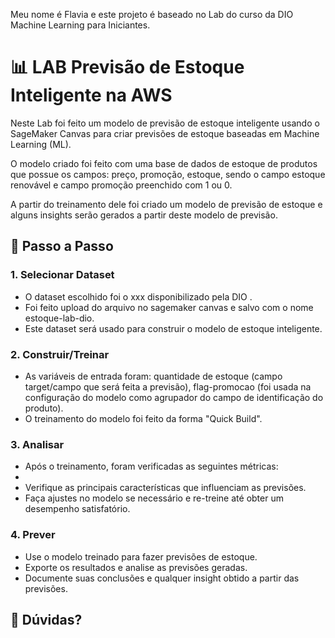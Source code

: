 Meu nome é Flavia e este projeto é baseado no Lab do curso da DIO Machine Learning para Iniciantes.


# 📊 LAB Previsão de Estoque Inteligente na AWS 

Neste Lab foi feito um modelo de previsão de estoque inteligente usando o SageMaker Canvas para criar previsões de estoque baseadas em Machine Learning (ML). 

O modelo criado foi feito com uma base de dados de estoque de produtos que possue os campos: preço, promoção, estoque, sendo o campo estoque renovável e campo promoção preenchido com 1 ou 0. 

A partir do treinamento dele foi criado um modelo de previsão de estoque e alguns insights serão gerados a partir  deste modelo de previsão.


## 🚀 Passo a Passo

### 1. Selecionar Dataset

-   O dataset escolhido foi o xxx disponibilizado pela DIO .
-   Foi feito upload do arquivo no sagemaker canvas  e salvo com o nome estoque-lab-dio.
-   Este dataset será usado para construir o modelo de estoque inteligente.
  
   
### 2. Construir/Treinar

-   As variáveis de entrada foram: quantidade de estoque (campo target/campo que será feita a previsão), flag-promocao (foi usada na configuração do modelo como agrupador do campo de identificação do produto).
-   O treinamento do modelo foi feito da forma "Quick Build".

### 3. Analisar

-   Após o treinamento, foram verificadas as seguintes métricas:
-   
-   Verifique as principais características que influenciam as previsões.
-   Faça ajustes no modelo se necessário e re-treine até obter um desempenho satisfatório.

### 4. Prever

-   Use o modelo treinado para fazer previsões de estoque.
-   Exporte os resultados e analise as previsões geradas.
-   Documente suas conclusões e qualquer insight obtido a partir das previsões.

## 🤔 Dúvidas?

